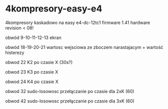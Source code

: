 # 4kompresory-easy-e4
4kompresory kaskadowo na easy e4-dc-12tc1 firmware 1.41 hardware revision < 08! 

obwód 9-10-11-12-13 ekran

obwód 18-19-20-21 wartosc wejsciowa ze zboczem narastajacym + wartość histerezy

obwod 22 K2 po czasie X (30s?)

obwod 23 K3 po czasie X

obwod 24 K4 po czasie X

obwod 32 sudo-losowosc przełączanie po czasie dla 2xK (60)

obwod 42 sudo-losowosc przełączanie po czasie dla 3xK (60)

